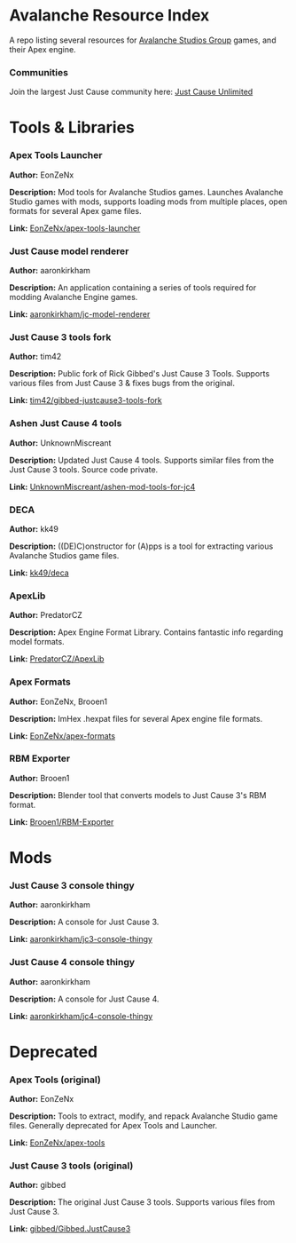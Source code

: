 # Avalanche Resource Index
A repo listing several resources for [Avalanche Studios Group](https://avalanchestudios.com/) games, and their Apex engine.

### Communities
Join the largest Just Cause community here: [Just Cause Unlimited](https://discord.gg/just-cause-unlimited-449584016648044555)

# Tools & Libraries
### Apex Tools Launcher
**Author:** EonZeNx

**Description:** Mod tools for Avalanche Studios games. Launches Avalanche Studio games with mods, supports loading mods from multiple places, open formats for several Apex game files.

**Link:** [EonZeNx/apex-tools-launcher](https://github.com/EonZeNx/apex-tools-launcher)

### Just Cause model renderer
**Author:** aaronkirkham

**Description:** An application containing a series of tools required for modding Avalanche Engine games.

**Link:** [aaronkirkham/jc-model-renderer](https://github.com/aaronkirkham/jc-model-renderer)

### Just Cause 3 tools fork
**Author:** tim42

**Description:** Public fork of Rick Gibbed's Just Cause 3 Tools. Supports various files from Just Cause 3 & fixes bugs from the original.

**Link:** [tim42/gibbed-justcause3-tools-fork](https://github.com/tim42/gibbed-justcause3-tools-fork)

### Ashen Just Cause 4 tools
**Author:** UnknownMiscreant

**Description:** Updated Just Cause 4 tools. Supports similar files from the Just Cause 3 tools. Source code private.

**Link:** [UnknownMiscreant/ashen-mod-tools-for-jc4](https://videogamemods.com/justcause4/mods/ashen-mod-tools-for-jc4/)

### DECA
**Author:** kk49

**Description:** ((DE)C)onstructor for (A)pps is a tool for extracting various Avalanche Studios game files.

**Link:** [kk49/deca](https://github.com/kk49/deca)

### ApexLib
**Author:** PredatorCZ

**Description:** Apex Engine Format Library. Contains fantastic info regarding model formats.

**Link:** [PredatorCZ/ApexLib](https://github.com/PredatorCZ/ApexLib)

### Apex Formats
**Author:** EonZeNx, Brooen1

**Description:** ImHex .hexpat files for several Apex engine file formats.

**Link:** [EonZeNx/apex-formats](https://github.com/EonZeNx/apex-formats)

### RBM Exporter
**Author:** Brooen1

**Description:** Blender tool that converts models to Just Cause 3's RBM format.

**Link:** [Brooen1/RBM-Exporter](https://github.com/Brooen1/RBM-Exporter)

# Mods
### Just Cause 3 console thingy
**Author:** aaronkirkham

**Description:** A console for Just Cause 3.

**Link:** [aaronkirkham/jc3-console-thingy](https://github.com/aaronkirkham/jc3-console-thingy)

### Just Cause 4 console thingy
**Author:** aaronkirkham

**Description:** A console for Just Cause 4.

**Link:** [aaronkirkham/jc4-console-thingy](https://github.com/aaronkirkham/jc4-console-thingy)

# Deprecated
### Apex Tools (original)
**Author:** EonZeNx

**Description:** Tools to extract, modify, and repack Avalanche Studio game files. Generally deprecated for Apex Tools and Launcher.

**Link:** [EonZeNx/apex-tools](https://github.com/EonZeNx/apex-tools)

### Just Cause 3 tools (original)
**Author:** gibbed

**Description:** The original Just Cause 3 tools. Supports various files from Just Cause 3.

**Link:** [gibbed/Gibbed.JustCause3](https://github.com/gibbed/Gibbed.JustCause3)